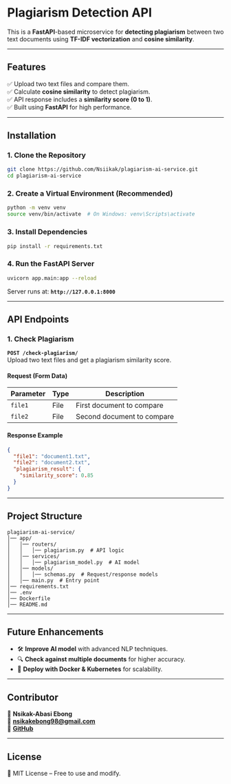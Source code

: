 # **Plagiarism Detection API**

This is a **FastAPI**-based microservice for **detecting plagiarism** between two text documents using **TF-IDF vectorization** and **cosine similarity**.

---

## **Features**

✅ Upload two text files and compare them.  
✅ Calculate **cosine similarity** to detect plagiarism.  
✅ API response includes a **similarity score (0 to 1)**.  
✅ Built using **FastAPI** for high performance.

---

## **Installation**

### **1. Clone the Repository**

```bash
git clone https://github.com/Nsiikak/plagiarism-ai-service.git
cd plagiarism-ai-service
```

### **2. Create a Virtual Environment** (Recommended)

```bash
python -m venv venv
source venv/bin/activate  # On Windows: venv\Scripts\activate
```

### **3. Install Dependencies**

```bash
pip install -r requirements.txt
```

### **4. Run the FastAPI Server**

```bash
uvicorn app.main:app --reload
```

Server runs at: **`http://127.0.0.1:8000`**

---

## **API Endpoints**

### **1. Check Plagiarism**

**`POST /check-plagiarism/`**  
Upload two text files and get a plagiarism similarity score.

#### **Request (Form Data)**

| Parameter | Type | Description                |
| --------- | ---- | -------------------------- |
| `file1`   | File | First document to compare  |
| `file2`   | File | Second document to compare |

#### **Response Example**

```json
{
  "file1": "document1.txt",
  "file2": "document2.txt",
  "plagiarism_result": {
    "similarity_score": 0.85
  }
}
```

---

## **Project Structure**

```
plagiarism-ai-service/
│── app/
│   │── routers/
│   │   │── plagiarism.py  # API logic
│   │── services/
│   │   │── plagiarism_model.py  # AI model
│   │── models/
│   │   │── schemas.py  # Request/response models
│   │── main.py  # Entry point
│── requirements.txt
│── .env
│── Dockerfile
│── README.md
```

---

## **Future Enhancements**

- 🛠 **Improve AI model** with advanced NLP techniques.
- 🔍 **Check against multiple documents** for higher accuracy.
- 🚀 **Deploy with Docker & Kubernetes** for scalability.

---

## **Contributor**

👤 **Nsikak-Abasi Ebong**  
📧 **nsikakebong98@gmail.com**  
🔗 **[GitHub](https://github.com/Nsiikak)**

---

## **License**

📜 MIT License – Free to use and modify.

